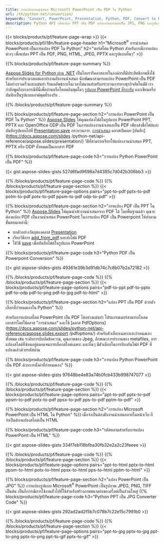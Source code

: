 ```yaml
---
title: การแปลงงานนำเสนอ Microsoft PowerPoint เป็น PDF ใน Python
url: /th/python-net/conversion/
keywords: "Convert, PowerPoint, Presentation, Python, PDF, Convert to PDF, PPT to PDF"
description: Python API เพื่อแปลง PPT เป็น PDF แปลงงานนำเสนอเป็น JPG, PNG และรูปแบบอื่นๆ ใน Python
---
```


{{< blocks/products/pf/feature-page-wrap >}}
{{< blocks/products/pf/i18n/feature-page-header h1="Microsoft<sup>®</sup> การนำเสนอ PowerPoint เป็นการแปลง PDF ใน Python" h2="ซอร์สโค้ด Python สำหรับกรณีการแปลงต่างๆ เพื่อแปลง PPT เป็น PDF, PNG, HTML, JPEG, PPTX และรูปแบบอื่นๆ" >}}

{{% blocks/products/pf/feature-page-summary %}}

[Aspose.Slides for Python ผ่าน .NET](https://products.aspose.com/slides/th/python-net/) เป็นไลบรารีคลาสภายในองค์กรที่มีประสิทธิภาพซึ่งใช้สำหรับการประมวลผลและทำงานกับงานนำเสนอ นักพัฒนาสามารถแปลง PowerPoint เป็น PDF ได้อย่างรวดเร็วและแม่นยำ รับผลลัพธ์ภายในเวลาไม่นานสำหรับกระบวนการทางธุรกิจอัตโนมัติ เรากำลังพูดถึงบางกรณีที่นี่เพื่ออ่านหรือโหลดอินพุตใดๆ [รูปแบบ PowerPoint ที่รองรับ](https://docs.aspose.com/slides/python-net/supported-file-formats/) และเขียนหรือบันทึกเป็นรูปแบบเอาต์พุตที่รองรับ . 

{{% /blocks/products/pf/feature-page-summary  %}}

{{% blocks/products/pf/feature-page-section  h2="การแปลง PowerPoint เป็น PDF ใน Python" %}}
[Aspose.Slides](https://products.aspose.com/slides/th/python-net/) ให้คุณแปลงไฟล์ในรูปแบบ PowerPoint PPT, PPTX และ OpenOffice ODP เป็น PDF ในการแปลงงานนำเสนอเป็น PDF เพียงส่งชื่อไฟล์และบันทึกรูปแบบไปที่ [Presentation.save](https://docs.aspose.com/slides/python-net/api-reference/aspose.slides/presentation/) กระบวนการ. [การนำเสนอ](https://docs.aspose.com/slides/python-net/api-reference/aspose.slides/presentation/) คลาสเปิดเผย [บันทึก](https://docs.aspose.com/slides /python-net/api-reference/aspose.slides/presentation/) วิธีที่สามารถเรียกให้แปลงงานนำเสนอ PPT, PPTX หรือ ODP ทั้งหมดเป็นเอกสาร PDF

{{% blocks/products/pf/feature-page-code h3="การแปลง Python PowerPoint เป็น PDF" %}}

{{< gist aspose-slides-gists 527d6fad9698a7d4385c7d042b306bb3 >}}

{{% /blocks/products/pf/feature-page-code  %}}
{{% /blocks/products/pf/feature-page-section %}}
{{< blocks/products/pf/feature-page-options pairs="ppt-to-pdf pptx-to-pdf potm-to-pdf potx-to-pdf ppsm-to-pdf odp-to-pdf" >}}

{{% blocks/products/pf/feature-page-section  h2="การแปลง PDF เป็น PPT ใน Python" %}}
[Aspose.Slides](https://products.aspose.com/slides/th/python-net/) ให้คุณนำเข้างานนำเสนอจาก PDF ได้ โดยพื้นฐานแล้ว คุณจะต้องแปลง PDF เป็นงานนำเสนอ PowerPoint ในการแปลง PDF เป็น Powerpoint ให้ทำตามขั้นตอนเหล่านี้:
- ยกตัวอย่างวัตถุของคลาส [Presentation](https://docs.aspose.com/slides/python-net/api-reference/aspose.slides/presentation/)
- เรียกวิธีการ [add_from_pdf](https://docs.aspose.com/slides/python-net/api-reference/aspose.slides/slidecollection/) และส่งไฟล์ PDF
- ใช้วิธี [save](https://docs.aspose.com/slides/python-net/api-reference/aspose.slides/presentation/) เพื่อบันทึกไฟล์ในรูปแบบ PowerPoint

{{% blocks/products/pf/feature-page-code h3="Python PDF เป็น Powerpoint Conversion" %}}

{{< gist aspose-slides-gists 49361e39b3d91db74c7c8b07b2a72182 >}}

{{% /blocks/products/pf/feature-page-code  %}}
{{% /blocks/products/pf/feature-page-section %}}
{{< blocks/products/pf/feature-page-options pairs="pdf-to-ppt pdf-to-pptx pdf-to-odp pdf-to-png pdf-to-jpg pdf-to-html" >}}

{{% blocks/products/pf/feature-page-section  h2="แปลง PPT เป็น PDF ด้วยตัวเลือกที่กำหนดเองใน Python" %}}

สำหรับการแปลงสไลด์ PowerPoint เป็น PDF ได้อย่างแม่นยำ โปรแกรมเมอร์สามารถโหลดเอกสารโดยใช้คลาส "การนำเสนอ" และใช้ [คลาส PdfOptions](https://docs.aspose.com/slides/python-net/api-reference/aspose.slides.export /pdfoptions/) สำหรับตัวเลือกเฉพาะและกำหนดเองทั้งหมด เช่น ระดับการบีบอัดข้อความ, คุณภาพของ Jpeg, ลักษณะการทำงานของ metafiles, การแปลงสไลด์ที่ซ่อนอยู่ตลอดจนการเลือกสไลด์เฉพาะ และอื่นๆ มีตัวเลือกในการป้องกันไฟล์ PDF ที่แปลงแล้วด้วยรหัสผ่าน

{{% blocks/products/pf/feature-page-code h3="การแปลง Python PowerPoint เป็น PDF ด้วยการตั้งค่าที่กำหนดเอง" %}}

{{< gist aspose-slides-gists 97648be4e83a74b0fcb433b998747077 >}}

{{% /blocks/products/pf/feature-page-code  %}}
{{% /blocks/products/pf/feature-page-section %}}
{{< blocks/products/pf/feature-page-options pairs="ppt-to-pdf pptx-to-pdf ppsm-to-pdf potx-to-pdf ppsx-to-pdf pps-to-pdf pptm-to-pdf" >}}

{{% blocks/products/pf/feature-page-section  h2="การแปลง Microsoft PowerPoint เป็น HTML ใน Python" %}}
เมื่อจำเป็นต้องฝังงานนำเสนอภายในหน้าเว็บ ก็จำเป็นต้องแปลงสไลด์เป็น HTML

{{% blocks/products/pf/feature-page-code h3="รหัสหลามสำหรับการแปลง PowerPoint เป็น HTML" %}}

{{< gist aspose-slides-gists 334f7eb118bfba30fb32e2a2c23feeee >}}

{{% /blocks/products/pf/feature-page-code %}}
{{% /blocks/products/pf/feature-page-section %}}
{{< blocks/products/pf/feature-page-options pairs="ppt-to-html pptx-to-html ppsm-to-html potx-to-html ppsx-to-html pps-to-html pptm-to-html" >}}

{{% blocks/products/pf/feature-page-section  h2="แปลง PowerPoint เป็น JPG" %}}
การแปลงรูปแบบ Microsoft<sup>®</sup> PowerPoint เป็นรูปภาพ JPEG, PNG, TIFF เป็นต้น เป็นอีกกรณีการใช้งานทั่วไปที่ใช้สำหรับสร้างภาพขนาดย่อของสไลด์เป็นส่วนใหญ่ 
{{% blocks/products/pf/feature-page-code h3="Python PPT เป็น JPG Converter Code" %}}

{{< gist aspose-slides-gists 292ad2ad2f5b7c078b7c22e15c7991b0 >}}

{{% /blocks/products/pf/feature-page-code %}}
{{% /blocks/products/pf/feature-page-section %}}
{{< blocks/products/pf/feature-page-options pairs="ppt-to-jpg pptx-to-jpg ppt-to-png pptx-to-png ppt-to-gif pptx-to-gif" >}}